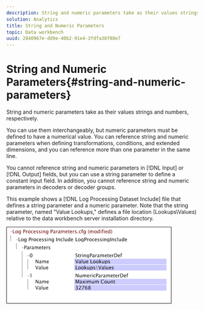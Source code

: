```yaml
---
description: String and numeric parameters take as their values strings and numbers, respectively.
solution: Analytics
title: String and Numeric Parameters
topic: Data workbench
uuid: 2840967e-dd9e-40b2-91e4-3fdfa38f88e7
---
```


# String and Numeric Parameters{#string-and-numeric-parameters}

String and numeric parameters take as their values strings and numbers, respectively.

You can use them interchangeably, but numeric parameters must be defined to have a numerical value. You can reference string and numeric parameters when defining transformations, conditions, and extended dimensions, and you can reference more than one parameter in the same line.

You cannot reference string and numeric parameters in [!DNL Input] or [!DNL Output] fields, but you can use a string parameter to define a constant input field. In addition, you cannot reference string and numeric parameters in decoders or decoder groups.

This example shows a [!DNL Log Processing Dataset Include] file that defines a string parameter and a numeric parameter. Note that the string parameter, named "Value Lookups," defines a file location (Lookups\Values) relative to the data workbench server installation directory.

![](assets/cfg_Parameters_StringNumeric.png)


